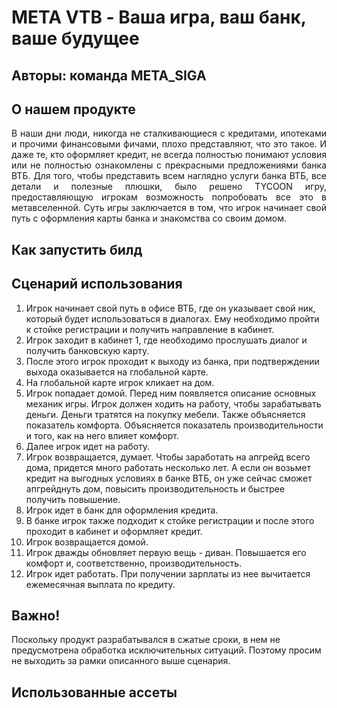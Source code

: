 # META VTB - Ваша игра, ваш банк, ваше будущее
## Авторы: команда META_SIGA

## О нашем продукте
<div style="text-align: justify"> В наши дни люди, никогда не сталкивающиеся с кредитами, ипотеками и прочими финансовыми фичами, плохо представляют, что это такое. И даже те, кто оформляет кредит, не всегда полностью понимают условия или не полностью ознакомлены с прекрасными предложениями банка ВТБ. Для того, чтобы представить всем наглядно услуги банка ВТБ, все детали и полезные плюшки, было решено TYCOON игру, предоставляющую игрокам возможность попробовать все это в метавселенной. Суть игры заключается в том, что игрок начинает свой путь с оформления карты банка и знакомства со своим домом. </div>

## Как запустить билд
## Сценарий использования
1. Игрок начинает свой путь в офисе ВТБ, где он указывает свой ник, который будет использоваться в диалогах. Ему необходимо пройти к стойке регистрации и получить направление в кабинет.
2. Игрок заходит в кабинет 1, где необходимо прослушать диалог и получить банковскую карту.
3. После этого игрок проходит к выходу из банка, при подтверждении выхода оказывается на глобальной карте.
4. На глобальной карте игрок кликает на дом.
5. Игрок попадает домой. Перед ним появляется описание основных механик игры. Игрок должен ходить на работу, чтобы зарабатывать деньги. Деньги тратятся на покупку мебели. Также объясняется показатель комфорта. Объясняется показатель производительности и того, как на него влияет комфорт.
6. Далее игрок идет на работу.
7. Игрок возвращается, думает. Чтобы заработать на апгрейд всего дома, придется много работать несколько лет. А если он возьмет кредит на выгодных условиях в банке ВТБ, он уже сейчас сможет апгрейднуть дом, повысить производительность и быстрее получить повышение.
8. Игрок идет в банк для оформления кредита.
9. В банке игрок также подходит к стойке регистрации и после этого проходит в кабинет и оформляет кредит.
10. Игрок возвращается домой.
11. Игрок дважды обновляет первую вещь - диван. Повышается его комфорт и, соответственно, производительность.
12. Игрок идет работать. При получении зарплаты из нее вычитается ежемесячная выплата по кредиту.

## Важно!
Поскольку продукт разрабатывался в сжатые сроки, в нем не предусмотрена обработка исключительных ситуаций. Поэтому просим не выходить за рамки описанного выше сценария. 

## Использованные ассеты
